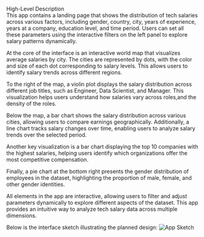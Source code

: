 High-Level Description    
This app contains a landing page that shows the distribution of tech salaries across various factors, including gender, country, city, years of experience, years at a company, education level, and time period. Users can set all these parameters using the interactive filters on the left panel to explore salary patterns dynamically.

At the core of the interface is an interactive world map that visualizes average salaries by city. The cities are represented by dots, with the color and size of each dot corresponding to salary levels. This allows users to identify salary trends across different regions.

To the right of the map, a violin plot displays the salary distribution across different job titles, such as Engineer, Data Scientist, and Manager. This visualization helps users understand how salaries vary across roles,and the density of the roles.

Below the map, a bar chart shows the salary distribution across various cities, allowing users to compare earnings geographically. Additionally, a line chart tracks salary changes over time, enabling users to analyze salary trends over the selected period.

Another key visualization is a bar chart displaying the top 10 companies with the highest salaries, helping users identify which organizations offer the most competitive compensation.

Finally, a pie chart at the bottom right presents the gender distribution of employees in the dataset, highlighting the proportion of male, female, and other gender identities.

All elements in the app are interactive, allowing users to filter and adjust parameters dynamically to explore different aspects of the dataset. This app provides an intuitive way to analyze tech salary data across multiple dimensions.

Below is the interface sketch illustrating the planned design:
![App Sketch](sketch.png)